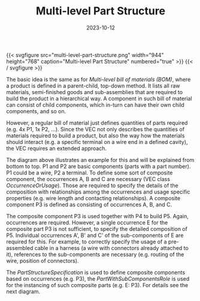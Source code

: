 ﻿---
title: Multi-level Part Structure
toc: false
type: specs
layout: diagram
date: "2023-10-12"
draft: false
specification: VEC
version: 2.1.0
documentType: "Recommendation"
elementType: Diagram
classes:
menu:
  VEC-2.1.0:    
    parent: composite-part-descriptions
    identifier: composite-part-descriptions/multi-level-part-structure
    weight: 1008001 

# Prev/next pager order (if `docs_section_pager` enabled in `params.toml`)
weight: 1008001
---
{{< svgfigure src="multi-level-part-structure.png" width="944" height="768" caption="Multi-level Part Structure" numbered="true" >}}
{{< / svgfigure >}}
<p> The basic idea is the same as for <i>Multi-level bill of materials (BOM)</i>, where a product is defined in a parent-child, top-down method. It lists all raw materials, semi-finished goods and sub-assemblies that are required to build the product in a hierarchical way. A component in such bill of material can consist of child components, which in-turn can have their own child components, and so on.      </p>      <p> However, a regular bill of material just defines quantities of parts required (e.g. 4x P1, 1x P2, ...). Since the VEC not only describes the quantities of materials required to build a product, but also the way how the materials should interact (e.g. a specific terminal on a wire end in a defined cavity), the VEC&#160;requires an extended approach.      </p>      <p> The diagram above illustrates an example for this and will be explained from bottom to top. P1 and P2 are basic components (parts with a part number). P1 could be a wire, P2 a terminal. To define some sort of composite component, the occurrences A, B and C are necessary (VEC class <i>OccurrenceOrUsage</i>). Those are required to specify the details of the composition with relationships among the occurrences and usage specific properties (e.g. wire length and contacting relationships). A composite component&#160;P3 is defined as consisting of occurrences A, B, and C.      </p>      <p> The composite component P3 is used together with P4 to build P5. Again, occurrences are required. However, a single occurrence E for the composite part P3 is not sufficient, to specify the detailed composition of P5. Individual occurrences A', B' and C' of the sub-components of E are required for this. For example, to correctly specify the usage of a pre-assembled cable in a harness (a wire with connectors already attached to it), references to the sub-components are necessary (e.g. routing of the wire, position of connectors).      </p>      <p> The <i>PartStructureSpecification </i>is used to define composite components based on occurrences (e.g. P3), the <i>PartWithSubComponentsRole</i> is used for the instancing of such composite parts (e.g. E: P3). For details see the next diagram.      </p>      <p> &#160;      </p>